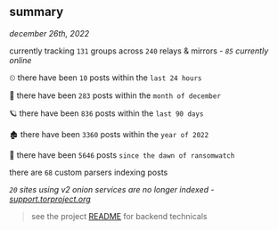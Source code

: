 
## summary
_december 26th, 2022_

currently tracking `131` groups across `240` relays & mirrors - _`85` currently online_

⏲ there have been `10` posts within the `last 24 hours`

🦈 there have been `283` posts within the `month of december`

🪐 there have been `836` posts within the `last 90 days`

🏚 there have been `3360` posts within the `year of 2022`

🦕 there have been `5646` posts `since the dawn of ransomwatch`

there are `68` custom parsers indexing posts

_`20` sites using v2 onion services are no longer indexed - [support.torproject.org](https://support.torproject.org/onionservices/v2-deprecation/)_

> see the project [README](https://github.com/joshhighet/ransomwatch#ransomwatch--) for backend technicals
